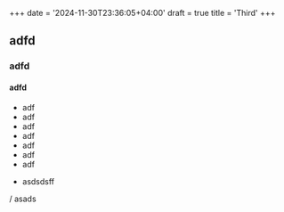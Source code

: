 +++
date = '2024-11-30T23:36:05+04:00'
draft = true
title = 'Third'
+++


## adfd
### adfd
#### adfd

* adf
* adf
* adf
* adf
* adf
* adf
* adf

- asdsdsff

/ asads
